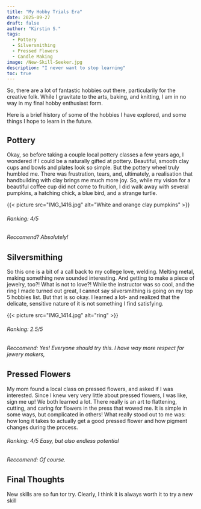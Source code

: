 ```yaml
---
title: "My Hobby Trials Era"
date: 2025-09-27
draft: false
author: "Kirstin S."
tags:
  - Pottery
  - Silversmithing
  - Pressed Flowers
  - Candle Making
image: /New-Skill-Seeker.jpg
description: "I never want to stop learning"
toc: true
---
```


So, there are a lot of fantastic hobbies out there, particularily for the creative folk. While I gravitate to the arts, baking, and knitting, I am in no way in my final hobby enthusiast form.

Here is a brief history of some of the hobbies I have explored, and some things I hope to learn in the future.


## Pottery
Okay, so before taking a couple local pottery classes a few years ago, I wondered if I could be a naturally gifted at pottery. Beautiful, smooth clay cups and bowls and plates look so simple. But the pottery wheel truly humbled me. There was frustration, tears, and, ultimately, a realisation that handbuilding with clay brings me much more joy. So, while my vision for a beautiful coffee cup did not come to fruition, I did walk away with several pumpkins, a hatching chick, a blue bird, and a strange turtle. 

 {{< picture src="IMG_1416.jpg" alt="White and orange clay pumpkins" >}}

###### Ranking: 4/5 

###### Reccomend? Absolutely! 



## Silversmithing
So this one is a bit of a call back to my college love, welding. Melting metal, making something new sounded interesting. And getting to make a piece of jewelry, too?! What is not to love?! 
While the instructor was so cool, and the ring I made turned out great, I cannot say silversmithing is going on my top 5 hobbies list. But that is so okay. I learned a lot- and realized that the delicate, sensitive nature of it is not something I find satisfying. 

 {{< picture src="IMG_1414.jpg" alt="ring" >}}
###### Ranking: 2.5/5 

###### Reccomend: Yes! Everyone should try this. I have way more respect for jewery makers,



## Pressed Flowers
My mom found a local class on pressed flowers, and asked if I was interested. Since I knew very very little about pressed flowers, I was like, sign me up! We both learned a lot. There really is an art to flattening, cutting, and caring for flowers in the press that wowed me. It is simple in some ways, but complicated in others! What really stood out to me was: how long it takes to actually get a good pressed flower and how pigment changes during the process.

###### Ranking: 4/5 Easy, but also endless potential

###### Reccomend: Of course. 



## Final Thoughts
New skills are so fun tor try. Clearly, I think it is always worth it to try a new skill 